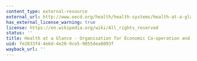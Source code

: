 ```yaml
---
content_type: external-resource
external_url: http://www.oecd.org/health/health-systems/health-at-a-glance-19991312.htm
has_external_license_warning: true
license: https://en.wikipedia.org/wiki/All_rights_reserved
status: ''
title: Health at a Glance - Organisation for Economic Co-operation and Development
uid: fe2833f4-4e6d-4e20-9ce5-9055dea8093f
wayback_url: ''
---
```

